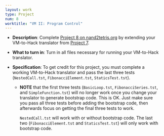 ```yaml
---
layout: work
type: Project
num: 8
worktitle: "VM II: Program Control"
---
```


* **Description**: Complete [Project 8 on
      nand2tetris.org](https://www.nand2tetris.org/project08) by
      extending your VM-to-Hack translator from [Project
      7](07-stack-arithmetic.html).

* **What to turn in**: Turn in all files necessary for running your
  VM-to-Hack translator.

* **Specification**: To get credit for this project, you must complete
  a working VM-to-Hack translator and pass the last three tests
  (`NestedCall.tst`, `FibonacciElement.tst`, `StaticsTest.tst`).

    - **NOTE** that the first three tests (`BasicLoop.tst`,
      `FibonacciSeries.tst`, and `SimpleFunction.tst`) will no longer
      work once you change your translator to generate bootstrap
      code.  This is OK.  Just make sure you pass all three tests
      before adding the bootstrap code, then afterwards focus on
      getting the final three tests to work.

      `NestedCall.tst` will work with or without bootstrap code.  The
      last two (`FibonacciElement.tst` and `StaticsTest.tst`) will
      only work with bootstrap code.
